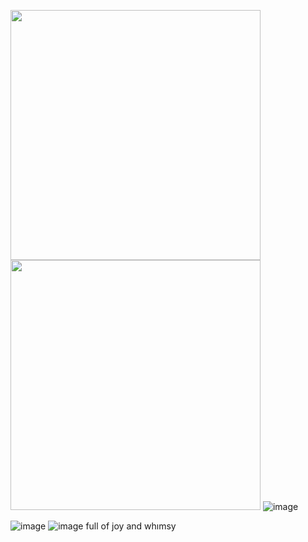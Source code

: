 <img src="https://img1.picmix.com/output/pic/normal/1/0/9/7/12397901_41626.gif" width="400" height="400"> <img src="https://img1.picmix.com/output/pic/normal/2/6/5/2/12152562_67f21.gif" width="400" height="400">
![image](https://img1.picmix.com/output/pic/normal/2/8/8/5/12695882_ca2f8.gif)

![image](https://files.catbox.moe/kl699g.jpg)
![image](https://files.catbox.moe/wmnauu.png) full of joy and whımsy
